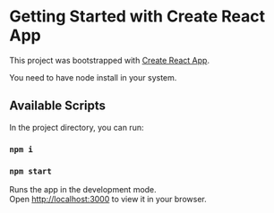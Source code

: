 # Getting Started with Create React App

This project was bootstrapped with [Create React App](https://github.com/facebook/create-react-app).


You need to have node install in your system.
## Available Scripts

In the project directory, you can run:
### `npm i`

### `npm start`

Runs the app in the development mode.\
Open [http://localhost:3000](http://localhost:3000) to view it in your browser.
